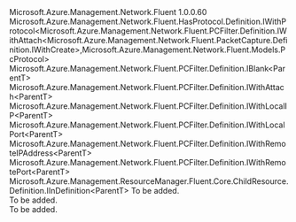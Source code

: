 <Type Name="IDefinition&lt;ParentT&gt;" FullName="Microsoft.Azure.Management.Network.Fluent.PCFilter.Definition.IDefinition&lt;ParentT&gt;">
  <TypeSignature Language="C#" Value="public interface IDefinition&lt;ParentT&gt; : Microsoft.Azure.Management.Network.Fluent.HasProtocol.Definition.IWithProtocol&lt;Microsoft.Azure.Management.Network.Fluent.PCFilter.Definition.IWithAttach&lt;Microsoft.Azure.Management.Network.Fluent.PacketCapture.Definition.IWithCreate&gt;,Microsoft.Azure.Management.Network.Fluent.Models.PcProtocol&gt;, Microsoft.Azure.Management.Network.Fluent.PCFilter.Definition.IBlank&lt;ParentT&gt;, Microsoft.Azure.Management.Network.Fluent.PCFilter.Definition.IWithAttach&lt;ParentT&gt;, Microsoft.Azure.Management.Network.Fluent.PCFilter.Definition.IWithLocalIP&lt;ParentT&gt;, Microsoft.Azure.Management.Network.Fluent.PCFilter.Definition.IWithLocalPort&lt;ParentT&gt;, Microsoft.Azure.Management.Network.Fluent.PCFilter.Definition.IWithRemoteIPAddress&lt;ParentT&gt;, Microsoft.Azure.Management.Network.Fluent.PCFilter.Definition.IWithRemotePort&lt;ParentT&gt;, Microsoft.Azure.Management.ResourceManager.Fluent.Core.ChildResource.Definition.IInDefinition&lt;ParentT&gt;" />
  <TypeSignature Language="ILAsm" Value=".class public interface auto ansi abstract IDefinition`1&lt;ParentT&gt; implements class Microsoft.Azure.Management.Network.Fluent.HasProtocol.Definition.IWithProtocol`2&lt;class Microsoft.Azure.Management.Network.Fluent.PCFilter.Definition.IWithAttach`1&lt;class Microsoft.Azure.Management.Network.Fluent.PacketCapture.Definition.IWithCreate&gt;, class Microsoft.Azure.Management.Network.Fluent.Models.PcProtocol&gt;, class Microsoft.Azure.Management.Network.Fluent.PCFilter.Definition.IBlank`1&lt;!ParentT&gt;, class Microsoft.Azure.Management.Network.Fluent.PCFilter.Definition.IWithAttach`1&lt;!ParentT&gt;, class Microsoft.Azure.Management.Network.Fluent.PCFilter.Definition.IWithLocalIP`1&lt;!ParentT&gt;, class Microsoft.Azure.Management.Network.Fluent.PCFilter.Definition.IWithLocalPort`1&lt;!ParentT&gt;, class Microsoft.Azure.Management.Network.Fluent.PCFilter.Definition.IWithRemoteIPAddress`1&lt;!ParentT&gt;, class Microsoft.Azure.Management.Network.Fluent.PCFilter.Definition.IWithRemotePort`1&lt;!ParentT&gt;, class Microsoft.Azure.Management.ResourceManager.Fluent.Core.ChildResource.Definition.IInDefinition`1&lt;!ParentT&gt;" />
  <TypeSignature Language="DocId" Value="T:Microsoft.Azure.Management.Network.Fluent.PCFilter.Definition.IDefinition`1" />
  <TypeSignature Language="VB.NET" Value="Public Interface IDefinition(Of ParentT)&#xA;Implements IBlank(Of ParentT), IInDefinition(Of ParentT), IWithAttach(Of ParentT), IWithLocalIP(Of ParentT), IWithLocalPort(Of ParentT), IWithProtocol(Of IWithAttach(Of IWithCreate), PcProtocol), IWithRemoteIPAddress(Of ParentT), IWithRemotePort(Of ParentT)" />
  <TypeSignature Language="F#" Value="type IDefinition&lt;'ParentT&gt; = interface&#xA;    interface IWithAttach&lt;'ParentT&gt;&#xA;    interface IInDefinition&lt;'ParentT&gt;&#xA;    interface IBlank&lt;'ParentT&gt;&#xA;    interface IWithProtocol&lt;IWithAttach&lt;IWithCreate&gt;, PcProtocol&gt;&#xA;    interface IWithLocalIP&lt;'ParentT&gt;&#xA;    interface IWithRemoteIPAddress&lt;'ParentT&gt;&#xA;    interface IWithLocalPort&lt;'ParentT&gt;&#xA;    interface IWithRemotePort&lt;'ParentT&gt;" />
  <AssemblyInfo>
    <AssemblyName>Microsoft.Azure.Management.Network.Fluent</AssemblyName>
    <AssemblyVersion>1.0.0.60</AssemblyVersion>
  </AssemblyInfo>
  <TypeParameters>
    <TypeParameter Name="ParentT" />
  </TypeParameters>
  <Interfaces>
    <Interface>
      <InterfaceName>Microsoft.Azure.Management.Network.Fluent.HasProtocol.Definition.IWithProtocol&lt;Microsoft.Azure.Management.Network.Fluent.PCFilter.Definition.IWithAttach&lt;Microsoft.Azure.Management.Network.Fluent.PacketCapture.Definition.IWithCreate&gt;,Microsoft.Azure.Management.Network.Fluent.Models.PcProtocol&gt;</InterfaceName>
    </Interface>
    <Interface>
      <InterfaceName>Microsoft.Azure.Management.Network.Fluent.PCFilter.Definition.IBlank&lt;ParentT&gt;</InterfaceName>
    </Interface>
    <Interface>
      <InterfaceName>Microsoft.Azure.Management.Network.Fluent.PCFilter.Definition.IWithAttach&lt;ParentT&gt;</InterfaceName>
    </Interface>
    <Interface>
      <InterfaceName>Microsoft.Azure.Management.Network.Fluent.PCFilter.Definition.IWithLocalIP&lt;ParentT&gt;</InterfaceName>
    </Interface>
    <Interface>
      <InterfaceName>Microsoft.Azure.Management.Network.Fluent.PCFilter.Definition.IWithLocalPort&lt;ParentT&gt;</InterfaceName>
    </Interface>
    <Interface>
      <InterfaceName>Microsoft.Azure.Management.Network.Fluent.PCFilter.Definition.IWithRemoteIPAddress&lt;ParentT&gt;</InterfaceName>
    </Interface>
    <Interface>
      <InterfaceName>Microsoft.Azure.Management.Network.Fluent.PCFilter.Definition.IWithRemotePort&lt;ParentT&gt;</InterfaceName>
    </Interface>
    <Interface>
      <InterfaceName>Microsoft.Azure.Management.ResourceManager.Fluent.Core.ChildResource.Definition.IInDefinition&lt;ParentT&gt;</InterfaceName>
    </Interface>
  </Interfaces>
  <Docs>
    <typeparam name="ParentT">To be added.</typeparam>
    <summary>To be added.</summary>
    <remarks>To be added.</remarks>
  </Docs>
  <Members />
</Type>